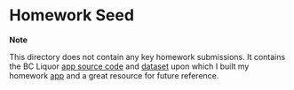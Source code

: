 # Homework Seed

__Note__

This directory does not contain any key homework submissions. 
It contains the BC Liquor [app source code](https://github.com/STAT545-UBC-students/hw08-rasiimwe/blob/master/bcl/app.R) and [dataset](https://github.com/STAT545-UBC-students/hw08-rasiimwe/blob/master/bcl/bcl-data.csv) upon which I built my homework [app](https://explom.shinyapps.io/BCL-app/) and a great resource for future reference. 

